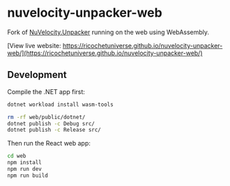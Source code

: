 # nuvelocity-unpacker-web

Fork of [NuVelocity.Unpacker](https://github.com/frankwilco/NuVelocity.Unpacker) running on the web using WebAssembly.

[View live website: https://ricochetuniverse.github.io/nuvelocity-unpacker-web/](https://ricochetuniverse.github.io/nuvelocity-unpacker-web/)

## Development

Compile the .NET app first:

```sh
dotnet workload install wasm-tools

rm -rf web/public/dotnet/
dotnet publish -c Debug src/
dotnet publish -c Release src/
```

Then run the React web app:

```sh
cd web
npm install
npm run dev
npm run build
```
